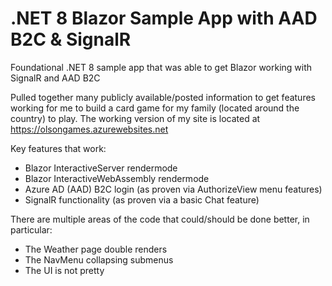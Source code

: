 # .NET 8 Blazor Sample App with AAD B2C & SignalR
Foundational .NET 8 sample app that was able to get Blazor working with SignalR and AAD B2C

Pulled together many publicly available/posted information to get features working for me to build a card game for my family (located around the country) to play. The working version of my site is located at https://olsongames.azurewebsites.net

Key features that work:
 - Blazor InteractiveServer rendermode
 - Blazor InteractiveWebAssembly rendermode
 - Azure AD (AAD) B2C login (as proven via AuthorizeView menu features)
 - SignalR functionality (as proven via a basic Chat feature) 

There are multiple areas of the code that could/should be done better, in particular:
 - The Weather page double renders
 - The NavMenu collapsing submenus
 - The UI is not pretty
